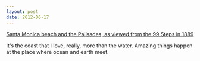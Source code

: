 ```yaml
---
layout: post
date: 2012-06-17
---
```


[Santa Monica beach and the Palisades, as viewed from the 99 Steps in 1889](https://martinturnbull.com/2018/01/23/santa-monica-beach-and-the-palisades-as-viewed-from-the-99-steps-1889/)

It's the coast that I love, really, more than the water. Amazing things happen at the place where ocean and earth meet. 

